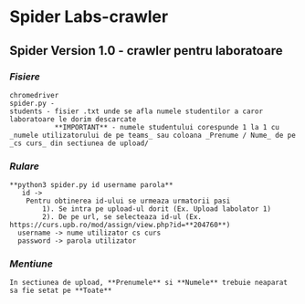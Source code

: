 # Spider Labs-crawler


  ## Spider Version 1.0 - crawler pentru laboratoare
  ### *Fisiere*
    chromedriver 
    spider.py -
    students - fisier .txt unde se afla numele studentilor a caror laboratoare le dorim descarcate
               **IMPORTANT** - numele studentului corespunde 1 la 1 cu _numele utilizatorului de pe teams_ sau coloana _Prenume / Nume_ de pe _cs curs_ din sectiunea de upload/
         
         
  ### *Rulare*
    **python3 spider.py id username parola**
       id -> 
        Pentru obtinerea id-ului se urmeaza urmatorii pasi
            1). Se intra pe upload-ul dorit (Ex. Upload labolator 1)
            2). De pe url, se selecteaza id-ul (Ex. https://curs.upb.ro/mod/assign/view.php?id=**204760**)
      username -> nume utilizator cs curs
      password -> parola utilizator
      
      
 ### *Mentiune*
    In sectiunea de upload, **Prenumele** si **Numele** trebuie neaparat sa fie setat pe **Toate**
  
